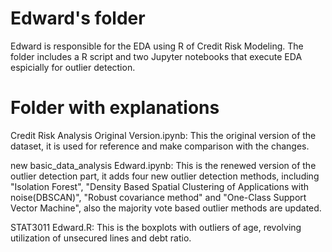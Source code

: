 # Edward's folder
Edward is responsible for the EDA using R of Credit Risk Modeling. The folder includes a R script and two Jupyter notebooks that execute EDA espicially for outlier detection.

# Folder with explanations

Credit Risk Analysis Original Version.ipynb: This the original version of the dataset, it is used for reference and make comparison with the changes.

new basic_data_analysis Edward.ipynb: This is the renewed version of the outlier detection part, it adds four new outlier detection methods, including "Isolation Forest", "Density Based Spatial Clustering of Applications with noise(DBSCAN)", "Robust covariance method" and "One-Class Support Vector Machine", also the majority vote based outlier methods are updated.

STAT3011 Edward.R: This is the boxplots with outliers of age, revolving utilization of unsecured lines and debt ratio.

